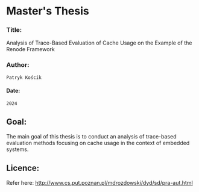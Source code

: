 # Master's Thesis

### Title:
Analysis of Trace-Based Evaluation of Cache Usage on the Example of the Renode Framework 

### Author:
`Patryk Kościk`

#### Date: 
`2024`

## Goal:

The main goal of this thesis is to conduct an analysis of trace-based evaluation
methods focusing on cache usage in the context of embedded systems.

## Licence:

Refer here:
http://www.cs.put.poznan.pl/mdrozdowski/dyd/sd/pra-aut.html
